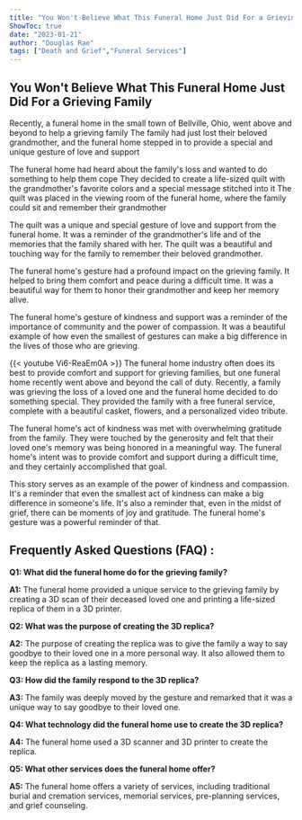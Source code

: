 ```yaml
---
title: "You Won't Believe What This Funeral Home Just Did For a Grieving Family"
ShowToc: true 
date: "2023-01-21"
author: "Douglas Rae" 
tags: ["Death and Grief","Funeral Services"]
---
```

## You Won't Believe What This Funeral Home Just Did For a Grieving Family

Recently, a funeral home in the small town of Bellville, Ohio, went above and beyond to help a grieving family The family had just lost their beloved grandmother, and the funeral home stepped in to provide a special and unique gesture of love and support

The funeral home had heard about the family's loss and wanted to do something to help them cope They decided to create a life-sized quilt with the grandmother's favorite colors and a special message stitched into it The quilt was placed in the viewing room of the funeral home, where the family could sit and remember their grandmother

The quilt was a unique and special gesture of love and support from the funeral home. It was a reminder of the grandmother's life and of the memories that the family shared with her. The quilt was a beautiful and touching way for the family to remember their beloved grandmother.

The funeral home's gesture had a profound impact on the grieving family. It helped to bring them comfort and peace during a difficult time. It was a beautiful way for them to honor their grandmother and keep her memory alive.

The funeral home's gesture of kindness and support was a reminder of the importance of community and the power of compassion. It was a beautiful example of how even the smallest of gestures can make a big difference in the lives of those who are grieving.

{{< youtube Vi6-ReaEm0A >}} 
The funeral home industry often does its best to provide comfort and support for grieving families, but one funeral home recently went above and beyond the call of duty. Recently, a family was grieving the loss of a loved one and the funeral home decided to do something special. They provided the family with a free funeral service, complete with a beautiful casket, flowers, and a personalized video tribute.

The funeral home's act of kindness was met with overwhelming gratitude from the family. They were touched by the generosity and felt that their loved one's memory was being honored in a meaningful way. The funeral home's intent was to provide comfort and support during a difficult time, and they certainly accomplished that goal.

This story serves as an example of the power of kindness and compassion. It's a reminder that even the smallest act of kindness can make a big difference in someone's life. It's also a reminder that, even in the midst of grief, there can be moments of joy and gratitude. The funeral home's gesture was a powerful reminder of that.

## Frequently Asked Questions (FAQ) :
**Q1: What did the funeral home do for the grieving family?**

**A1:** The funeral home provided a unique service to the grieving family by creating a 3D scan of their deceased loved one and printing a life-sized replica of them in a 3D printer.

**Q2: What was the purpose of creating the 3D replica?**

**A2:** The purpose of creating the replica was to give the family a way to say goodbye to their loved one in a more personal way. It also allowed them to keep the replica as a lasting memory.

**Q3: How did the family respond to the 3D replica?**

**A3:** The family was deeply moved by the gesture and remarked that it was a unique way to say goodbye to their loved one.

**Q4: What technology did the funeral home use to create the 3D replica?**

**A4:** The funeral home used a 3D scanner and 3D printer to create the replica.

**Q5: What other services does the funeral home offer?**

**A5:** The funeral home offers a variety of services, including traditional burial and cremation services, memorial services, pre-planning services, and grief counseling.



